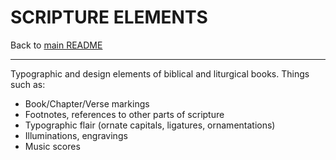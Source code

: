 # SCRIPTURE ELEMENTS

Back to [main README](../../README.md)

---

Typographic and design elements of biblical and liturgical books. Things such as:

- Book/Chapter/Verse markings
- Footnotes, references to other parts of scripture
- Typographic flair (ornate capitals, ligatures, ornamentations)
- Illuminations, engravings
- Music scores
